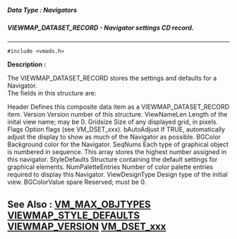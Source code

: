 ##### Data Type : Navigators
##### VIEWMAP_DATASET_RECORD - Navigator settings CD record.
---
```
#include <vmods.h>
```
**Description :**

The VIEWMAP_DATASET_RECORD stores the settings and defaults for a Navigator.  
The fields in this structure are:

Header            Defines this composite data item as a
                  VIEWMAP_DATASET_RECORD item.
Version           Version number of this structure.
ViewNameLen       Length of the inital view name;  may be 0.
Gridsize          Size of any displayed grid, in pixels.
Flags             Option flags (see VM_DSET_xxx).
bAutoAdjust       If TRUE, automatically adjust the display to
                  show as much of the Navigator as possible.
BGColor           Background color for the Navigator.
SeqNums           Each type of graphical object is numbered in
                  sequence.  This array stores the highest number
                  assigned in this navigator.
StyleDefaults     Structure containing the default settings for
                  graphical elements.
NumPaletteEntries Number of color palette entries required to
                  display this Navigator.
ViewDesignType    Design type of the initial view.
BGColorValue
spare             Reserved; must be 0.


**See Also :**
[VM_MAX_OBJTYPES](/domino-c-api-docs/reference/Symb/VM_MAX_OBJTYPES)
[VIEWMAP_STYLE_DEFAULTS](/domino-c-api-docs/reference/Data/VIEWMAP_STYLE_DEFAULTS)
[VIEWMAP_VERSION](/domino-c-api-docs/reference/Symb/VIEWMAP_VERSION)
[VM_DSET_xxx](/domino-c-api-docs/reference/Symb/VM_DSET_xxx)
---
